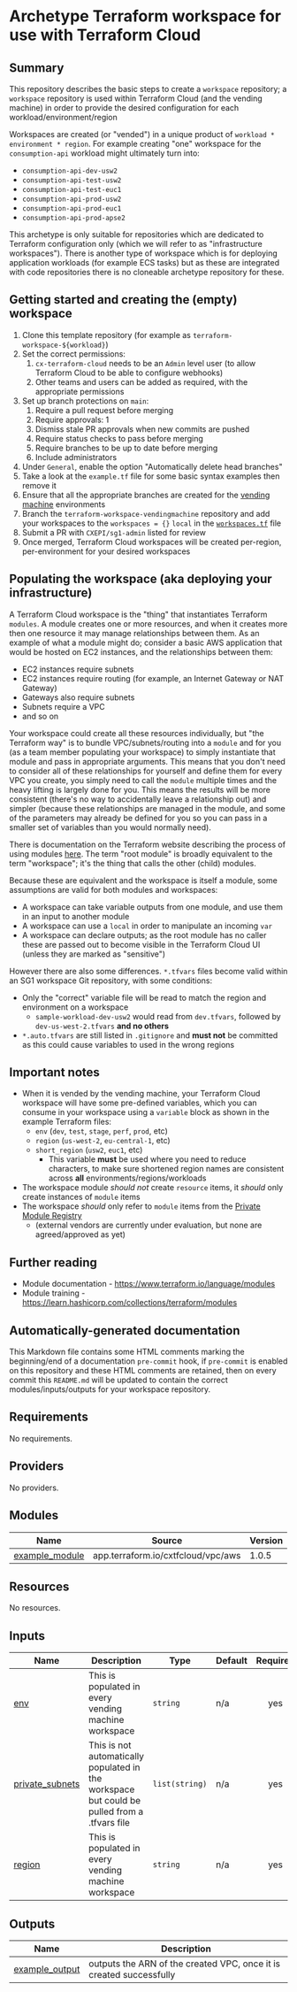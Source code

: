 # Archetype Terraform workspace for use with Terraform Cloud

## Summary

This repository describes the basic steps to create a `workspace` repository; a `workspace` repository is used within Terraform Cloud (and the vending machine) in order to provide the desired configuration for each workload/environment/region

Workspaces are created (or "vended") in a unique product of `workload * environment * region`. For example creating "one" workspace for the `consumption-api` workload might ultimately turn into:

* `consumption-api-dev-usw2`
* `consumption-api-test-usw2`
* `consumption-api-test-euc1`
* `consumption-api-prod-usw2`
* `consumption-api-prod-euc1`
* `consumption-api-prod-apse2`

This archetype is only suitable for repositories which are dedicated to Terraform configuration only (which we will refer to as "infrastructure workspaces"). There is another type of workspace which is for deploying application workloads (for example ECS tasks) but as these are integrated with code repositories there is no cloneable archetype repository for these.

## Getting started and creating the (empty) workspace

1. Clone this template repository (for example as `terraform-workspace-${workload}`)
2. Set the correct permissions:
      1. `cx-terraform-cloud` needs to be an `Admin` level user (to allow Terraform Cloud to be able to configure webhooks)
      2. Other teams and users can be added as required, with the appropriate permissions
2. Set up branch protections on `main`:
      1. Require a pull request before merging
      2. Require approvals: 1
      3. Dismiss stale PR approvals when new commits are pushed
      4. Require status checks to pass before merging
      5. Require branches to be up to date before merging
      6. Include administrators
3. Under `General`, enable the option "Automatically delete head branches"
2. Take a look at the `example.tf` file for some basic syntax examples then remove it
2. Ensure that all the appropriate branches are created for the [vending machine](https://github.com/CXEPI/terraform-workspace-vendingmachine/blob/main/workspaces.tf) environments
3. Branch the `terraform-workspace-vendingmachine` repository and add your workspaces to the `workspaces = {}` `local` in the [`workspaces.tf`](https://github.com/CXEPI/terraform-workspace-vendingmachine/blob/main/workspaces.tf) file
4. Submit a PR with `CXEPI/sg1-admin` listed for review
5. Once merged, Terraform Cloud workspaces will be created per-region, per-environment for your desired workspaces 

## Populating the workspace (aka deploying your infrastructure)

A Terraform Cloud workspace is the "thing" that instantiates Terraform `modules`. A module creates one or more resources, and when it creates more then one resource it may manage relationships between them. As an example of what a module might do; consider a basic AWS application that would be hosted on EC2 instances, and the relationships between them:

* EC2 instances require subnets
* EC2 instances require routing (for example, an Internet Gateway or NAT Gateway)
* Gateways also require subnets
* Subnets require a VPC
* and so on

Your workspace could create all these resources individually, but "the Terraform way" is to bundle VPC/subnets/routing into a `module` and for you (as a team member populating your workspace) to simply instantiate that module and pass in appropriate arguments. This means that you don't need to consider all of these relationships for yourself and define them for every VPC you create, you simply need to call the `module` multiple times and the heavy lifting is largely done for you. This means the results will be more consistent (there's no way to accidentally leave a relationship out) and simpler (because these relationships are managed in the module, and some of the parameters may already be defined for you so you can pass in a smaller set of variables than you would normally need).

There is documentation on the Terraform website describing the process of using modules [here](https://www.terraform.io/language/modules#modules). The term "root module" is broadly equivalent to the term "workspace"; it's the thing that calls the other (child) modules.

Because these are equivalent and the workspace is itself a module, some assumptions are valid for both modules and workspaces:

* A workspace can take variable outputs from one module, and use them in an input to another module
* A workspace can use a `local` in order to manipulate an incoming `var`
* A workspace can declare outputs; as the root module has no caller these are passed out to become visible in the Terraform Cloud UI (unless they are marked as "sensitive")

However there are also some differences. `*.tfvars` files become valid within an SG1 workspace Git repository, with some conditions:
* Only the "correct" variable file will be read to match the region and environment on a workspace
  * `sample-workload-dev-usw2` would read from `dev.tfvars`, followed by `dev-us-west-2.tfvars` **and no others**
* `*.auto.tfvars` are still listed in `.gitignore` and **must not** be committed as this could cause variables to used in the wrong regions

## Important notes

* When it is vended by the vending machine, your Terraform Cloud workspace will have some pre-defined variables, which you can consume in your workspace using a `variable` block as shown in the example Terraform files:
  * `env` (`dev`, `test`, `stage`, `perf`, `prod`, etc)
  * `region` (`us-west-2`, `eu-central-1`, etc)
  * `short_region` (`usw2`, `euc1`, etc)
    * This variable **must** be used where you need to reduce characters, to make sure shortened region names are consistent across **all** environments/regions/workloads
* The workspace module _should not_ create `resource` items, it _should_ only create instances of `module` items
* The workspace _should_ only refer to `module` items from the [Private Module Registry](https://app.terraform.io/app/cxtfcloud/registry/private/modules)
  * (external vendors are currently under evaluation, but none are agreed/approved as yet)

## Further reading

* Module documentation - https://www.terraform.io/language/modules
* Module training - https://learn.hashicorp.com/collections/terraform/modules

## Automatically-generated documentation

This Markdown file contains some HTML comments marking the beginning/end of a documentation `pre-commit` hook, if `pre-commit` is enabled on this repository and these HTML comments are retained, then on every commit this `README.md` will be updated to contain the correct modules/inputs/outputs for your workspace repository.

<!-- BEGINNING OF PRE-COMMIT-TERRAFORM DOCS HOOK -->
## Requirements

No requirements.

## Providers

No providers.

## Modules

| Name | Source | Version |
|------|--------|---------|
| <a name="module_example_module"></a> [example\_module](#module\_example\_module) | app.terraform.io/cxtfcloud/vpc/aws | 1.0.5 |

## Resources

No resources.

## Inputs

| Name | Description | Type | Default | Required |
|------|-------------|------|---------|:--------:|
| <a name="input_env"></a> [env](#input\_env) | This is populated in every vending machine workspace | `string` | n/a | yes |
| <a name="input_private_subnets"></a> [private\_subnets](#input\_private\_subnets) | This is not automatically populated in the workspace but could be pulled from a .tfvars file | `list(string)` | n/a | yes |
| <a name="input_region"></a> [region](#input\_region) | This is populated in every vending machine workspace | `string` | n/a | yes |

## Outputs

| Name | Description |
|------|-------------|
| <a name="output_example_output"></a> [example\_output](#output\_example\_output) | outputs the ARN of the created VPC, once it is created successfully |
<!-- END OF PRE-COMMIT-TERRAFORM DOCS HOOK -->
